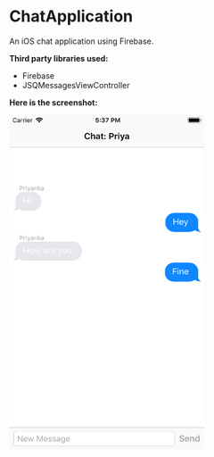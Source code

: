 # ChatApplication
An iOS chat application using Firebase.

**Third party libraries used:**
  * Firebase
  * JSQMessagesViewController
   


**Here is the screenshot:**

<img src="screenshots/screenshot.png" width="350" height="600">
